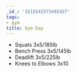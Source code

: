 ```yaml
---
_id_: '3215541573492427'
tags:
- gym
title: Gym Day
---
```


- Squats 3x5/185lb
- Bench Press 3x5/145lb
- Deadlift 3x5/225lb
- Knees to Elbows 3x10
